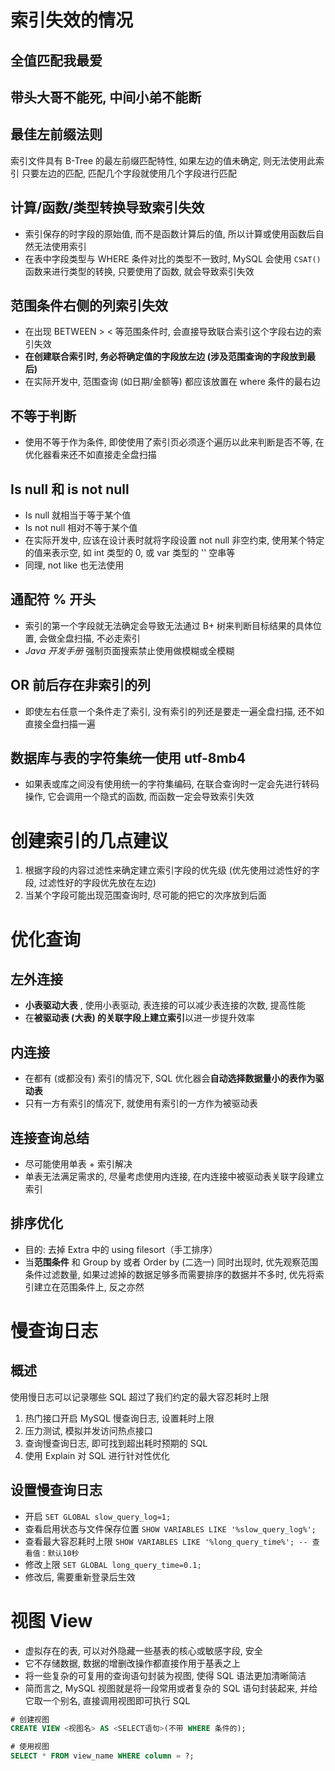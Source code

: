 # 索引失效的情况

## 全值匹配我最爱
## 带头大哥不能死, 中间小弟不能断

## 最佳左前缀法则
索引文件具有 B-Tree 的最左前缀匹配特性, 如果左边的值未确定, 则无法使用此索引
只要左边的匹配, 匹配几个字段就使用几个字段进行匹配
## 计算/函数/类型转换导致索引失效
- 索引保存的时字段的原始值, 而不是函数计算后的值, 所以计算或使用函数后自然无法使用索引
- 在表中字段类型与 WHERE 条件对比的类型不一致时, MySQL 会使用 `CSAT()` 函数来进行类型的转换, 只要使用了函数, 就会导致索引失效
## 范围条件右侧的列索引失效
- 在出现 BETWEEN > < 等范围条件时, 会直接导致联合索引这个字段右边的索引失效
- **在创建联合索引时, 务必将确定值的字段放左边 (涉及范围查询的字段放到最后)**
- 在实际开发中, 范围查询 (如日期/金额等) 都应该放置在 where 条件的最右边
## 不等于判断
- 使用不等于作为条件, 即使使用了索引页必须逐个遍历以此来判断是否不等, 在优化器看来还不如直接走全盘扫描
## Is null 和 is not null
- Is null 就相当于等于某个值
- Is not null 相对不等于某个值
- 在实际开发中, 应该在设计表时就将字段设置 not null 非空约束, 使用某个特定的值来表示空, 如 int 类型的 0, 或 var 类型的 '' 空串等
- 同理, not like 也无法使用
## 通配符 % 开头
- 索引的第一个字段就无法确定会导致无法通过 B+ 树来判断目标结果的具体位置, 会做全盘扫描, 不必走索引
- *Java 开发手册* 强制页面搜索禁止使用做模糊或全模糊
## OR 前后存在非索引的列
- 即使左右任意一个条件走了索引, 没有索引的列还是要走一遍全盘扫描, 还不如直接全盘扫描一遍
## 数据库与表的字符集统一使用 utf-8mb4
- 如果表或库之间没有使用统一的字符集编码, 在联合查询时一定会先进行转码操作, 它会调用一个隐式的函数, 而函数一定会导致索引失效

# 创建索引的几点建议
1. 根据字段的内容过滤性来确定建立索引字段的优先级 (优先使用过滤性好的字段, 过滤性好的字段优先放在左边)
2. 当某个字段可能出现范围查询时, 尽可能的把它的次序放到后面

# 优化查询
## 左外连接
- **小表驱动大表** , 使用小表驱动, 表连接的可以减少表连接的次数, 提高性能
- 在**被驱动表 (大表) 的关联字段上建立索引**以进一步提升效率
## 内连接
- 在都有 (或都没有) 索引的情况下, SQL 优化器会**自动选择数据量小的表作为驱动表**
- 只有一方有索引的情况下, 就使用有索引的一方作为被驱动表
## 连接查询总结
- 尽可能使用单表 + 索引解决
- 单表无法满足需求的, 尽量考虑使用内连接, 在内连接中被驱动表关联字段建立索引
## 排序优化
- 目的: 去掉 Extra 中的 using filesort（手工排序）
- 当**范围条件** 和 Group by 或者 Order by (二选一) 同时出现时, 优先观察范围条件过滤数量, 如果过滤掉的数据足够多而需要排序的数据并不多时, 优先将索引建立在范围条件上, 反之亦然

# 慢查询日志
## 概述
使用慢日志可以记录哪些 SQL 超过了我们约定的最大容忍耗时上限
1. 热门接口开启 MySQL 慢查询日志, 设置耗时上限
2. 压力测试, 模拟并发访问热点接口
3. 查询慢查询日志, 即可找到超出耗时预期的 SQL 
4. 使用 Explain 对 SQL 进行针对性优化
## 设置慢查询日志
-  开启  `SET GLOBAL slow_query_log=1; `
- 查看启用状态与文件保存位置 `SHOW VARIABLES LIKE '%slow_query_log%'; `
- 查看最大容忍耗时上限 `SHOW VARIABLES LIKE '%long_query_time%'; -- 查看值：默认10秒`
- 修改上限 `SET GLOBAL long_query_time=0.1;`
- 修改后, 需要重新登录后生效

# 视图 View
- 虚拟存在的表, 可以对外隐藏一些基表的核心或敏感字段, 安全
- 它不存储数据, 数据的增删改操作都直接作用于基表之上
- 将一些复杂的可复用的查询语句封装为视图, 使得 SQL 语法更加清晰简洁
- 简而言之, MySQL 视图就是将一段常用或者复杂的 SQL 语句封装起来, 并给它取一个别名, 直接调用视图即可执行 SQL
```SQL
# 创建视图
CREATE VIEW <视图名> AS <SELECT语句>(不带 WHERE 条件的);

# 使用视图
SELECT * FROM view_name WHERE column = ?;
```
